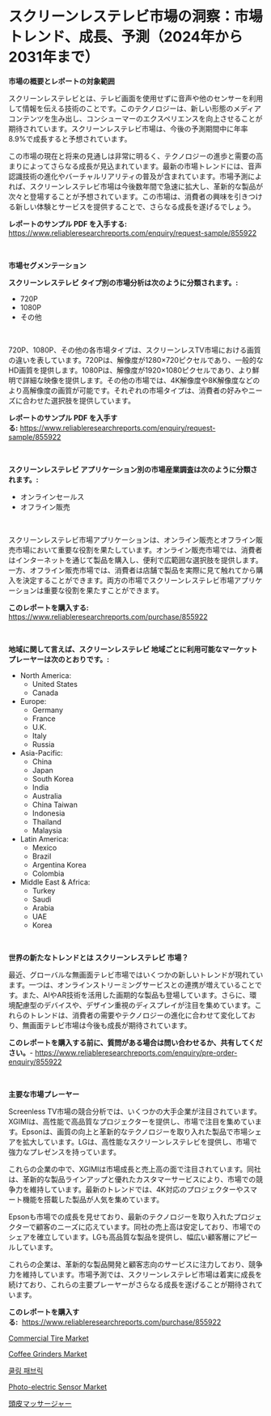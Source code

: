 <p><h1>スクリーンレステレビ市場の洞察：市場トレンド、成長、予測（2024年から2031年まで）</h1></p><p><strong>市場の概要とレポートの対象範囲</strong></p>
<p><p>スクリーンレステレビとは、テレビ画面を使用せずに音声や他のセンサーを利用して情報を伝える技術のことです。このテクノロジーは、新しい形態のメディアコンテンツを生み出し、コンシューマーのエクスペリエンスを向上させることが期待されています。スクリーンレステレビ市場は、今後の予測期間中に年率8.9%で成長すると予想されています。</p><p>この市場の現在と将来の見通しは非常に明るく、テクノロジーの進歩と需要の高まりによってさらなる成長が見込まれています。最新の市場トレンドには、音声認識技術の進化やバーチャルリアリティの普及が含まれています。市場予測によれば、スクリーンレステレビ市場は今後数年間で急速に拡大し、革新的な製品が次々と登場することが予想されています。この市場は、消費者の興味を引きつける新しい体験とサービスを提供することで、さらなる成長を遂げるでしょう。</p></p>
<p><strong>レポートのサンプル PDF を入手する:</strong> <a href="https://www.reliableresearchreports.com/enquiry/request-sample/855922">https://www.reliableresearchreports.com/enquiry/request-sample/855922</a></p>
<p>&nbsp;</p>
<p><strong>市場セグメンテーション</strong></p>
<p><strong>スクリーンレステレビ タイプ別の市場分析は次のように分類されます。:</strong></p>
<p><ul><li>720P</li><li>1080P</li><li>その他</li></ul></p>
<p>&nbsp;</p>
<p><p>720P、1080P、その他の各市場タイプは、スクリーンレスTV市場における画質の違いを表しています。720Pは、解像度が1280×720ピクセルであり、一般的なHD画質を提供します。1080Pは、解像度が1920×1080ピクセルであり、より鮮明で詳細な映像を提供します。その他の市場では、4K解像度や8K解像度などのより高解像度の画質が可能です。それぞれの市場タイプは、消費者の好みやニーズに合わせた選択肢を提供しています。</p></p>
<p><strong>レポートのサンプル PDF を入手する:</strong>&nbsp;<a href="https://www.reliableresearchreports.com/enquiry/request-sample/855922">https://www.reliableresearchreports.com/enquiry/request-sample/855922</a></p>
<p>&nbsp;</p>
<p><strong> スクリーンレステレビ アプリケーション別の市場産業調査は次のように分類されます。:</strong></p>
<p><ul><li>オンラインセールス</li><li>オフライン販売</li></ul></p>
<p>&nbsp;</p>
<p><p>スクリーンレステレビ市場アプリケーションは、オンライン販売とオフライン販売市場において重要な役割を果たしています。オンライン販売市場では、消費者はインターネットを通じて製品を購入し、便利で広範囲な選択肢を提供します。一方、オフライン販売市場では、消費者は店舗で製品を実際に見て触れてから購入を決定することができます。両方の市場でスクリーンレステレビ市場アプリケーションは重要な役割を果たすことができます。</p></p>
<p><strong>このレポートを購入する:</strong>&nbsp; <a href="https://www.reliableresearchreports.com/purchase/855922">https://www.reliableresearchreports.com/purchase/855922</a></p>
<p>&nbsp;</p>
<p><strong>地域に関して言えば、スクリーンレステレビ 地域ごとに利用可能なマーケットプレーヤーは次のとおりです。:</strong></p>
<p><ul>
    <li>
        North America:
        <ul>
            <li>United States</li>
            <li>Canada</li>
        </ul>
    </li>
    <li>
        Europe:
        <ul>
            <li>Germany</li>
            <li>France</li>
            <li>U.K.</li>
            <li>Italy</li>
            <li>Russia</li>
        </ul>
    </li>
    <li>
        Asia-Pacific:
        <ul>
            <li>China</li>
            <li>Japan</li>
            <li>South Korea</li>
            <li>India</li>
            <li>Australia</li>
            <li>China Taiwan</li>
            <li>Indonesia</li>
            <li>Thailand</li>
            <li>Malaysia</li>
        </ul>
    </li>
    <li>
        Latin America:
        <ul>
            <li>Mexico</li>
            <li>Brazil</li>
            <li>Argentina Korea</li>
            <li>Colombia</li>
        </ul>
    </li>
    <li>
        Middle East & Africa:
        <ul>
            <li>Turkey</li>
            <li>Saudi</li>
            <li>Arabia</li>
            <li>UAE</li>
            <li>Korea</li>
        </ul>
    </li>
    </ul></p>
<p>&nbsp;</p>
<p><strong>世界の新たなトレンドとは スクリーンレステレビ 市場？</strong></p>
<p><p>最近、グローバルな無画面テレビ市場ではいくつかの新しいトレンドが現れています。一つは、オンラインストリーミングサービスとの連携が増えていることです。また、AIやAR技術を活用した画期的な製品も登場しています。さらに、環境配慮型のデバイスや、デザイン重視のディスプレイが注目を集めています。これらのトレンドは、消費者の需要やテクノロジーの進化に合わせて変化しており、無画面テレビ市場は今後も成長が期待されています。</p></p>
<p><strong>このレポートを購入する前に、質問がある場合は問い合わせるか、共有してください。</strong>- <a href="https://www.reliableresearchreports.com/enquiry/pre-order-enquiry/855922">https://www.reliableresearchreports.com/enquiry/pre-order-enquiry/855922</a></p>
<p>&nbsp;</p>
<p><strong>主要な市場プレーヤー</strong></p>
<p><p>Screenless TV市場の競合分析では、いくつかの大手企業が注目されています。XGIMIは、高性能で高品質なプロジェクターを提供し、市場で注目を集めています。Epsonは、画質の向上と革新的なテクノロジーを取り入れた製品で市場シェアを拡大しています。LGは、高性能なスクリーンレステレビを提供し、市場で強力なプレゼンスを持っています。</p><p>これらの企業の中で、XGIMIは市場成長と売上高の面で注目されています。同社は、革新的な製品ラインアップと優れたカスタマーサービスにより、市場での競争力を維持しています。最新のトレンドでは、4K対応のプロジェクターやスマート機能を搭載した製品が人気を集めています。</p><p>Epsonも市場での成長を見せており、最新のテクノロジーを取り入れたプロジェクターで顧客のニーズに応えています。同社の売上高は安定しており、市場でのシェアを確立しています。LGも高品質な製品を提供し、幅広い顧客層にアピールしています。</p><p>これらの企業は、革新的な製品開発と顧客志向のサービスに注力しており、競争力を維持しています。市場予測では、スクリーンレステレビ市場は着実に成長を続けており、これらの主要プレーヤーがさらなる成長を遂げることが期待されています。</p></p>
<p><strong>このレポートを購入する:</strong>&nbsp;&nbsp;<a href="https://www.reliableresearchreports.com/purchase/855922">https://www.reliableresearchreports.com/purchase/855922</a></p>
<p><p><a href="https://github.com/lylyparadise/Market-Research-Report-List-2/blob/main/commercial-tire-market.md">Commercial Tire Market</a></p><p><a href="https://issuu.com/reportprime-2/docs/coffee-grinders-market-size-2030.pptx">Coffee Grinders Market</a></p><p><a href="https://medium.com/@kennyhtyeller0787/%EC%BF%A8%EB%A7%81-%EC%9B%90%EB%8B%A8-%EC%8B%9C%EC%9E%A5-%EA%B7%9C%EB%AA%A8%EB%8A%94-%EA%B8%80%EB%A1%9C%EB%B2%8C-%EC%82%B0%EC%97%85%EC%97%90%EC%84%9C-%EC%B5%9C%EA%B3%A0%EC%9D%98-%EB%A7%88%EC%BC%80%ED%8C%85-%EC%B1%84%EB%84%90%EC%9D%84-%EB%93%9C%EB%9F%AC%EB%83%85%EB%8B%88%EB%8B%A4-3407b0fc0ce6">쿨링 패브릭</a></p><p><a href="https://scarlet-rocket-c63.notion.site/Photo-electric-Sensor-Market-Size-Furnishes-Valuable-Information-Encompassing-Market-Share-Market-T-4a648f06cd684ba590a36b3839d833b9">Photo-electric Sensor Market</a></p><p><a href="https://github.com/ppmazlotr77499/Market-Research-Report-List-1/blob/main/9351433187619.md">頭皮マッサージャー</a></p></p>
